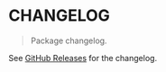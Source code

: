 # CHANGELOG

> Package changelog.

See [GitHub Releases](https://github.com/stdlib-js/assert-is-read-only-property-in/releases) for the changelog.